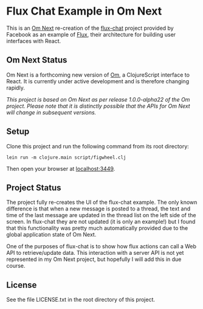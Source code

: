 # Flux Chat Example in Om Next

This is an [Om Next](https://github.com/omcljs/om/wiki/Quick-Start-%28om.next%29) re-creation of the [flux-chat](https://github.com/facebook/flux/tree/master/examples/flux-chat) project provided by Facebook as an example of [Flux](http://facebook.github.io/flux/), their architecture for building user interfaces with React.

## Om Next Status

Om Next is a forthcoming new version of [Om](https://github.com/omcljs/om), a ClojureScript interface to React. It is currently under active development and is therefore changing rapidly.

*This project is based on Om Next as per release 1.0.0-alpha22 of the Om project. Please note that it is distinctly possible that the APIs for Om Next will change in subsequent versions.*

## Setup

Clone this project and run the following command from its root directory:

    lein run -m clojure.main script/figwheel.clj

Then open your browser at [localhost:3449](http://localhost:3449/).

## Project Status ##

The project fully re-creates the UI of the flux-chat example. The only known difference is that when a new message is posted to a thread, the text and time of the last message are updated in the thread list on the left side of the screen. In flux-chat they are not updated (it is only an example!) but I found that this functionality was pretty much automatically provided due to the global application state of Om Next.

One of the purposes of flux-chat is to show how flux actions can call a Web API to retrieve/update data. This interaction with a server API is not yet represented in my Om Next project, but hopefully I will add this in due course.

## License

See the file LICENSE.txt in the root directory of this project.

